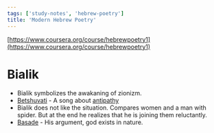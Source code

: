 ```yaml
---
tags: ['study-notes', 'hebrew-poetry']
title: 'Modern Hebrew Poetry'
---
```

[https://www.coursera.org/course/hebrewpoetry1](https://www.coursera.org/course/hebrewpoetry1)

# Bialik
- Bialik symbolizes the awakaning of zionizm.
- [Betshuvati][1] - A song about [antipathy][2]
- Bialik does not like the situation. Compares women and a man with spider. But at the end he realizes that he is joining them reluctantly.
- [Basade][3] - His argument, god exists in nature.


[1]: http://benyehuda.org/bialik/bia003.html
[2]: http://dictionary.reference.com/browse/antipathy
[3]: http://benyehuda.org/bialik/bia013.html
